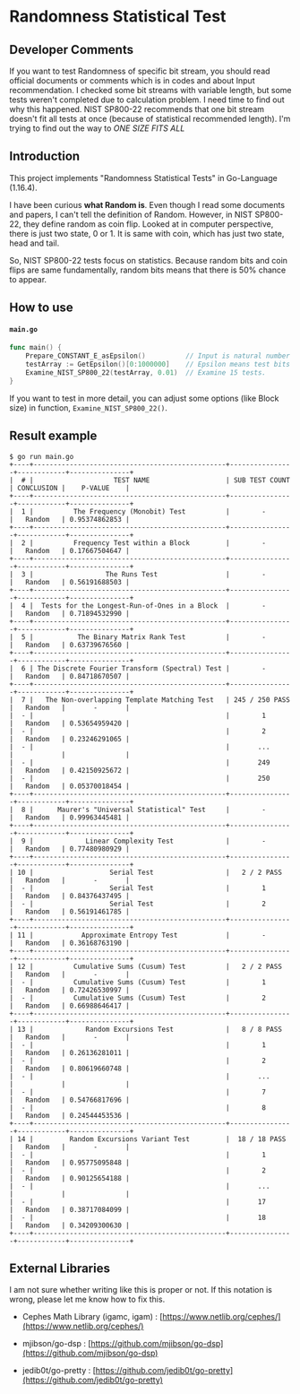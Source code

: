 # Randomness Statistical Test

## Developer Comments

If you want to test Randomness of specific bit stream, you should read official documents or comments which is in codes and about Input recommendation. I checked some bit streams with variable length, but some tests weren't completed due to calculation problem. I need time to find out why this happened. NIST SP800-22 recommends that one bit stream doesn't fit all tests at once (because of statistical recommended length). I'm trying to find out the way to _ONE SIZE FITS ALL_

## Introduction

This project implements "Randomness Statistical Tests" in Go-Language (1.16.4).

I have been curious **what Random is**. Even though I read some documents and papers, I can't tell the definition of Random. However, in NIST SP800-22, they define random as coin flip. Looked at in computer perspective, there is just two state, 0 or 1. It is same with coin, which has just two state, head and tail.

So, NIST SP800-22 tests focus on statistics. Because random bits and coin flips are same fundamentally, random bits means that there is 50% chance to appear.

## How to use

#### **`main.go`**
```go
func main() {
    Prepare_CONSTANT_E_asEpsilon()          // Input is natural number E in binary.
    testArray := GetEpsilon()[0:1000000]    // Epsilon means test bits (in terms of NIST SP800-22)
    Examine_NIST_SP800_22(testArray, 0.01)  // Examine 15 tests.
}
```

If you want to test in more detail, you can adjust some options (like Block size) in function, ```Examine_NIST_SP800_22()```.

## Result example

```
$ go run main.go
+----+------------------------------------------------+----------------+------------+---------------+
|  # |                    TEST NAME                   | SUB TEST COUNT | CONCLUSION |    P-VALUE    |
+----+------------------------------------------------+----------------+------------+---------------+
|  1 |          The Frequency (Monobit) Test          |        -       |   Random   | 0.95374862853 |
+----+------------------------------------------------+----------------+------------+---------------+
|  2 |          Frequency Test within a Block         |        -       |   Random   | 0.17667504647 |
+----+------------------------------------------------+----------------+------------+---------------+
|  3 |                  The Runs Test                 |        -       |   Random   | 0.56191688503 |
+----+------------------------------------------------+----------------+------------+---------------+
|  4 |  Tests for the Longest-Run-of-Ones in a Block  |        -       |   Random   | 0.71894532990 |
+----+------------------------------------------------+----------------+------------+---------------+
|  5 |           The Binary Matrix Rank Test          |        -       |   Random   | 0.63739676560 |
+----+------------------------------------------------+----------------+------------+---------------+
|  6 | The Discrete Fourier Transform (Spectral) Test |        -       |   Random   | 0.84718670507 |
+----+------------------------------------------------+----------------+------------+---------------+
|  7 |   The Non-overlapping Template Matching Test   | 245 / 250 PASS |   Random   |       -       |
|  - |                                                |        1       |   Random   | 0.53654959420 |
|  - |                                                |        2       |   Random   | 0.23246291065 |
|  - |                                                |       ...      |            |               |
|  - |                                                |       249      |   Random   | 0.42150925672 |
|  - |                                                |       250      |   Random   | 0.05370018454 |
+----+------------------------------------------------+----------------+------------+---------------+
|  8 |      Maurer's "Universal Statistical" Test     |        -       |   Random   | 0.99963445481 |
+----+------------------------------------------------+----------------+------------+---------------+
|  9 |             Linear Complexity Test             |        -       |   Random   | 0.77480980929 |
+----+------------------------------------------------+----------------+------------+---------------+
| 10 |                   Serial Test                  |   2 / 2 PASS   |   Random   |       -       |
|  - |                   Serial Test                  |        1       |   Random   | 0.84376437495 |
|  - |                   Serial Test                  |        2       |   Random   | 0.56191461785 |
+----+------------------------------------------------+----------------+------------+---------------+
| 11 |            Approximate Entropy Test            |        -       |   Random   | 0.36168763190 |
+----+------------------------------------------------+----------------+------------+---------------+
| 12 |          Cumulative Sums (Cusum) Test          |   2 / 2 PASS   |   Random   |       -       |
|  - |          Cumulative Sums (Cusum) Test          |        1       |   Random   | 0.72426530997 |
|  - |          Cumulative Sums (Cusum) Test          |        2       |   Random   | 0.66988646417 |
+----+------------------------------------------------+----------------+------------+---------------+
| 13 |             Random Excursions Test             |   8 / 8 PASS   |   Random   |       -       |
|  - |                                                |        1       |   Random   | 0.26136281011 |
|  - |                                                |        2       |   Random   | 0.80619660748 |
|  - |                                                |       ...      |            |               |
|  - |                                                |        7       |   Random   | 0.54766817696 |
|  - |                                                |        8       |   Random   | 0.24544453536 |
+----+------------------------------------------------+----------------+------------+---------------+
| 14 |         Random Excursions Variant Test         |  18 / 18 PASS  |   Random   |       -       |
|  - |                                                |        1       |   Random   | 0.95775095848 |
|  - |                                                |        2       |   Random   | 0.90125654188 |
|  - |                                                |       ...      |            |               |
|  - |                                                |       17       |   Random   | 0.38717084099 |
|  - |                                                |       18       |   Random   | 0.34209300630 |
+----+------------------------------------------------+----------------+------------+---------------+
```

## External Libraries

I am not sure whether writing like this is proper or not. If this notation is wrong, please let me know how to fix this.

- Cephes Math Library (igamc, igam) : [https://www.netlib.org/cephes/](https://www.netlib.org/cephes/)

- mjibson/go-dsp : [https://github.com/mjibson/go-dsp](https://github.com/mjibson/go-dsp)

- jedib0t/go-pretty : [https://github.com/jedib0t/go-pretty](https://github.com/jedib0t/go-pretty)
